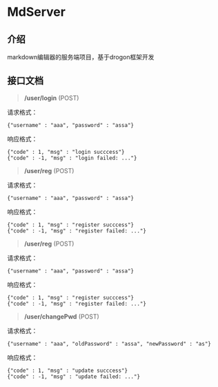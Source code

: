 # MdServer

## 介绍
markdown编辑器的服务端项目，基于drogon框架开发

## 接口文档
> **/user/login** (POST)

请求格式：
```
{"username" : "aaa", "password" : "assa"}
```

响应格式：
```
{"code" : 1, "msg" : "login succcess"}
{"code" : -1, "msg" : "login failed: ..."}
```

> **/user/reg** (POST)

请求格式：
```
{"username" : "aaa", "password" : "assa"}
```

响应格式：
```
{"code" : 1, "msg" : "register succcess"}
{"code" : -1, "msg" : "register failed: ..."}
```


> **/user/reg** (POST)

请求格式：
```
{"username" : "aaa", "password" : "assa"}
```

响应格式：
```
{"code" : 1, "msg" : "register succcess"}
{"code" : -1, "msg" : "register failed: ..."}
```


> **/user/changePwd** (POST)

请求格式：
```
{"username" : "aaa", "oldPassword" : "assa", "newPassword" : "as"}
```

响应格式：
```
{"code" : 1, "msg" : "update succcess"}
{"code" : -1, "msg" : "update failed: ..."}
```

